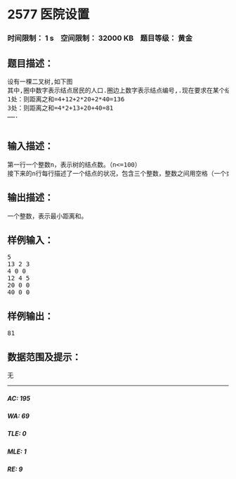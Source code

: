 # 2577 医院设置   
### 时间限制： 1 s&nbsp;&nbsp;&nbsp;&nbsp;空间限制： 32000 KB&nbsp;&nbsp;&nbsp;&nbsp;题目等级： 黄金  
## 题目描述：  

<pre>
设有一棵二叉树,如下图
其中,圈中数字表示结点居民的人口.圈边上数字表示结点编号,.现在要求在某个结点上建立一个医院,使所有居民所走的路程之和为最小,同时约定,相邻结点之间 的距离为1.如上图中,若医院建在:
1处：则距离之和=4+12+2*20+2*40=136
3处：则距离之和=4*2+13+20+40=81
…….

</pre>
  
  
## 输入描述：  

<pre>
第一行一个整数n，表示树的结点数。（n<=100）
接下来的n行每行描述了一个结点的状况，包含三个整数，整数之间用空格（一个或多个）分隔，其中：第一个数为居民人口数；第二个数为左链接，为0表示表链接；第三个数为右链接。
</pre>
  
  
## 输出描述：  

<pre>
一个整数，表示最小距离和。
</pre>
  
  
## 样例输入：  

<pre>
5
13 2 3
4 0 0
12 4 5
20 0 0
40 0 0
</pre>
  
  
## 样例输出：  

<pre>
81
</pre>
  
  
## 数据范围及提示：  

<pre>
无
</pre>
  
  
***  

##### AC: 195  
##### WA: 69  
##### TLE: 0  
##### MLE: 1  
##### RE: 9  
